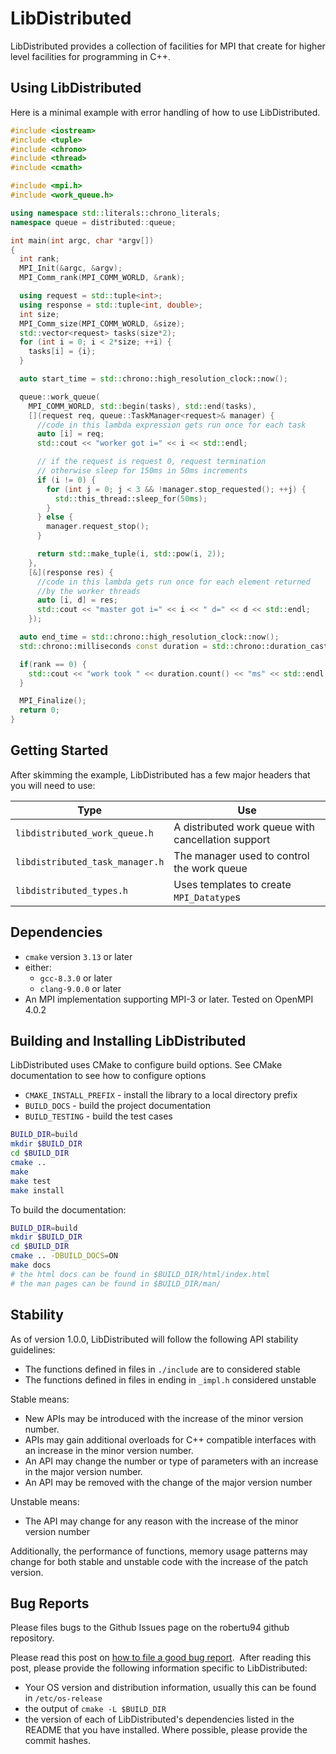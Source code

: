 # LibDistributed

LibDistributed provides a collection of facilities for MPI that create for higher level facilities for programming in C++.

## Using LibDistributed

Here is a minimal example with error handling of how to use LibDistributed.

```cpp
#include <iostream>
#include <tuple>
#include <chrono>
#include <thread>
#include <cmath>

#include <mpi.h>
#include <work_queue.h>

using namespace std::literals::chrono_literals;
namespace queue = distributed::queue;

int main(int argc, char *argv[])
{
  int rank;
  MPI_Init(&argc, &argv);
  MPI_Comm_rank(MPI_COMM_WORLD, &rank);

  using request = std::tuple<int>;
  using response = std::tuple<int, double>;
  int size;
  MPI_Comm_size(MPI_COMM_WORLD, &size);
  std::vector<request> tasks(size*2);
  for (int i = 0; i < 2*size; ++i) {
    tasks[i] = {i};
  }

  auto start_time = std::chrono::high_resolution_clock::now();

  queue::work_queue(
    MPI_COMM_WORLD, std::begin(tasks), std::end(tasks),
    [](request req, queue::TaskManager<request>& manager) {
      //code in this lambda expression gets run once for each task
      auto [i] = req;
      std::cout << "worker got i=" << i << std::endl;

      // if the request is request 0, request termination
      // otherwise sleep for 150ms in 50ms increments
      if (i != 0) {
        for (int j = 0; j < 3 && !manager.stop_requested(); ++j) {
          std::this_thread::sleep_for(50ms);
        }
      } else {
        manager.request_stop();
      }

      return std::make_tuple(i, std::pow(i, 2));
    },
    [&](response res) {
      //code in this lambda gets run once for each element returned
      //by the worker threads
      auto [i, d] = res;
      std::cout << "master got i=" << i << " d=" << d << std::endl;
    });

  auto end_time = std::chrono::high_resolution_clock::now();
  std::chrono::milliseconds const duration = std::chrono::duration_cast<std::chrono::milliseconds>(end_time-start_time);

  if(rank == 0) {
    std::cout << "work took " << duration.count() << "ms" << std::endl;
  }

  MPI_Finalize();
  return 0;
}
```

## Getting Started

After skimming the example, LibDistributed has a few major headers that you will need to use:

Type                            | Use 
--------------------------------|----------------------------------------------------------------------
`libdistributed_work_queue.h`   | A distributed work queue with cancellation support
`libdistributed_task_manager.h` | The manager used to control the work queue
`libdistributed_types.h`        | Uses templates to create `MPI_Datatype`s

## Dependencies

+ `cmake` version `3.13` or later
+ either:
  + `gcc-8.3.0` or later
  + `clang-9.0.0` or later
+ An MPI implementation supporting MPI-3 or later.  Tested on OpenMPI 4.0.2


## Building and Installing LibDistributed

LibDistributed uses CMake to configure build options.  See CMake documentation to see how to configure options

+ `CMAKE_INSTALL_PREFIX` - install the library to a local directory prefix
+ `BUILD_DOCS` - build the project documentation
+ `BUILD_TESTING` - build the test cases

```bash
BUILD_DIR=build
mkdir $BUILD_DIR
cd $BUILD_DIR
cmake ..
make
make test
make install
```

To build the documentation:


```bash
BUILD_DIR=build
mkdir $BUILD_DIR
cd $BUILD_DIR
cmake .. -DBUILD_DOCS=ON
make docs
# the html docs can be found in $BUILD_DIR/html/index.html
# the man pages can be found in $BUILD_DIR/man/
```


## Stability

As of version 1.0.0, LibDistributed will follow the following API stability guidelines:

+ The functions defined in files in `./include` are to considered stable
+ The functions defined in files in ending in `_impl.h` considered unstable

Stable means:

+ New APIs may be introduced with the increase of the minor version number.
+ APIs may gain additional overloads for C++ compatible interfaces with an increase in the minor version number.
+ An API may change the number or type of parameters with an increase in the major version number.
+ An API may be removed with the change of the major version number

Unstable means:

+ The API may change for any reason with the increase of the minor version number

Additionally, the performance of functions, memory usage patterns may change for both stable and unstable code with the increase of the patch version.


## Bug Reports

Please files bugs to the Github Issues page on the robertu94 github repository.

Please read this post on [how to file a good bug report](https://codingnest.com/how-to-file-a-good-bug-report/).  After reading this post, please provide the following information specific to LibDistributed:

+ Your OS version and distribution information, usually this can be found in `/etc/os-release`
+ the output of `cmake -L $BUILD_DIR`
+ the version of each of LibDistributed's dependencies listed in the README that you have installed. Where possible, please provide the commit hashes.

